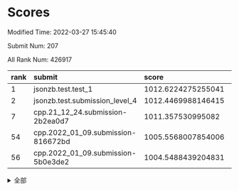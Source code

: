 # Scores

Modified Time: 2022-03-27 15:45:40

Submit Num: 207

All Rank Num: 426917

| rank |               submit               |       score        |       sigma        | pk_num |
| :--- | :--------------------------------- | :----------------- | :----------------- | :----- |
| 1    | jsonzb.test.test_1                 | 1012.6224275255041 | 0.7949969216463924 | 8252   |
| 2    | jsonzb.test.submission_level_4     | 1012.4469988146415 | 0.8306570180683802 | 8250   |
| 7    | cpp.21_12_24.submission-2b2ea0d7   | 1011.357530995082  | 0.7590685663893156 | 8249   |
| 54   | cpp.2022_01_09.submission-816672bd | 1005.5568007854006 | 0.7324675255938926 | 8246   |
| 56   | cpp.2022_01_09.submission-5b0e3de2 | 1004.5488439204831 | 0.7212317833891208 | 8248   |


<details>
<summary>全部</summary>

| rank |                 submit                 |       score        |       sigma        | pk_num |
| :--- | :------------------------------------- | :----------------- | :----------------- | :----- |
| 1    | jsonzb.test.test_1                     | 1012.6224275255041 | 0.7949969216463924 | 8252   |
| 2    | jsonzb.test.submission_level_4         | 1012.4469988146415 | 0.8306570180683802 | 8250   |
| 3    | gobigger.level_3.submission_level_3_2  | 1011.9902506380868 | 0.7790195707212718 | 8252   |
| 4    | gobigger.level_3.submission_level_3_11 | 1011.6643835088189 | 0.7762661174434575 | 8248   |
| 5    | gobigger.level_3.submission_level_3_30 | 1011.5919955221732 | 0.7959297938233557 | 8253   |
| 6    | gobigger.level_3.submission_level_3_8  | 1011.4299910320276 | 0.7954966309332919 | 8251   |
| 7    | cpp.21_12_24.submission-2b2ea0d7       | 1011.357530995082  | 0.7590685663893156 | 8249   |
| 8    | gobigger.level_3.submission_level_3_6  | 1011.2824204766971 | 0.7785109251766531 | 8255   |
| 9    | gobigger.level_3.submission_level_3_19 | 1011.1894967567548 | 0.7860044008018802 | 8252   |
| 10   | gobigger.level_3.submission_level_3_48 | 1011.1383028727254 | 0.767572387780525  | 8250   |
| 11   | gobigger.level_3.submission_level_3_24 | 1011.0656173947596 | 0.7559974488166542 | 8252   |
| 12   | gobigger.level_3.submission_level_3_21 | 1010.907288742219  | 0.7858944934753456 | 8253   |
| 13   | gobigger.level_3.submission_level_3_10 | 1010.8410188703683 | 0.7580824749851451 | 8253   |
| 14   | gobigger.level_3.submission_level_3_31 | 1010.840881739778  | 0.7869084487248923 | 8251   |
| 15   | gobigger.level_3.submission_level_3_25 | 1010.8233963294466 | 0.7606276690761817 | 8249   |
| 16   | gobigger.level_3.submission_level_3_16 | 1010.7294493573573 | 0.755431381750584  | 8256   |
| 17   | gobigger.level_3.submission_level_3_15 | 1010.6809892295028 | 0.7628061478113559 | 8251   |
| 18   | gobigger.level_3.submission_level_3_3  | 1010.6139974170294 | 0.7646601918745104 | 8240   |
| 19   | gobigger.level_3.submission_level_3_39 | 1010.562370632219  | 0.7673669710281413 | 8249   |
| 20   | gobigger.level_3.submission_level_3_47 | 1010.391179672726  | 0.7510889792513425 | 8257   |
| 21   | gobigger.level_3.submission_level_3_38 | 1010.3159101567646 | 0.7881817470430665 | 8253   |
| 22   | gobigger.level_3.submission_level_3_32 | 1010.2943536742021 | 0.7761431970187243 | 8250   |
| 23   | gobigger.level_3.submission_level_3_13 | 1010.2901104270777 | 0.7654090761515754 | 8251   |
| 24   | gobigger.level_3.submission_level_3_26 | 1010.1960084015643 | 0.7683231534995597 | 8251   |
| 25   | gobigger.level_3.submission_level_3_1  | 1010.194990664537  | 0.7494770783248964 | 8247   |
| 26   | gobigger.level_3.submission_level_3_37 | 1010.1700714652211 | 0.7571818261064265 | 8252   |
| 27   | gobigger.level_3.submission_level_3_7  | 1010.1202355308212 | 0.7565261149320391 | 8250   |
| 28   | gobigger.level_3.submission_level_3_41 | 1010.1175426572203 | 0.7469246972565174 | 8252   |
| 29   | gobigger.level_3.submission_level_3_33 | 1010.0512892433381 | 0.7640875519405188 | 8247   |
| 30   | gobigger.level_3.submission_level_3_44 | 1010.0451802334499 | 0.7770830378355064 | 8251   |
| 31   | gobigger.level_3.submission_level_3_45 | 1010.0227405789022 | 0.7548363115069161 | 8249   |
| 32   | gobigger.level_3.submission_level_3_4  | 1009.9942524106008 | 0.7761561434983988 | 8248   |
| 33   | gobigger.level_3.submission_level_3_35 | 1009.9299852273808 | 0.7473672524645141 | 8249   |
| 34   | gobigger.level_3.submission_level_3_5  | 1009.911909675604  | 0.7374646162058844 | 8244   |
| 35   | gobigger.level_3.submission_level_3_22 | 1009.910368116689  | 0.7679268965816308 | 8248   |
| 36   | gobigger.level_3.submission_level_3_17 | 1009.8282626304272 | 0.7528264299179191 | 8255   |
| 37   | gobigger.level_3.submission_level_3_36 | 1009.7960129581102 | 0.7522146311825414 | 8255   |
| 38   | gobigger.level_3.submission_level_3_46 | 1009.715114076269  | 0.7498922694672019 | 8242   |
| 39   | gobigger.level_3.submission_level_3_0  | 1009.5728424022589 | 0.76171062406215   | 8251   |
| 40   | gobigger.level_3.submission_level_3_9  | 1009.549655423218  | 0.7512888793168562 | 8251   |
| 41   | gobigger.level_3.submission_level_3_27 | 1009.502027127233  | 0.7517001198087901 | 8250   |
| 42   | gobigger.level_3.submission_level_3_49 | 1009.4097588004839 | 0.7566863345634083 | 8251   |
| 43   | gobigger.level_3.submission_level_3_28 | 1009.3389660021821 | 0.749353369238123  | 8253   |
| 44   | gobigger.level_3.submission_level_3_29 | 1009.2985272847045 | 0.7541043753628975 | 8249   |
| 45   | gobigger.level_3.submission_level_3_18 | 1009.2669260617912 | 0.7663992525569258 | 8248   |
| 46   | gobigger.level_3.submission_level_3_43 | 1009.2364637831547 | 0.7535805592318501 | 8250   |
| 47   | gobigger.level_3.submission_level_3_12 | 1009.1335834930487 | 0.7416918540044556 | 8246   |
| 48   | gobigger.level_3.submission_level_3_23 | 1008.8871780633717 | 0.7397369929071985 | 8251   |
| 49   | gobigger.level_3.submission_level_3_42 | 1008.7838433654183 | 0.7395318011985744 | 8249   |
| 50   | gobigger.level_3.submission_level_3_40 | 1008.7624352652131 | 0.7492729351019211 | 8250   |
| 51   | gobigger.level_3.submission_level_3_20 | 1008.5756365797286 | 0.7403446786283515 | 8250   |
| 52   | gobigger.level_3.submission_level_3_34 | 1008.5609795822679 | 0.746193019801262  | 8246   |
| 53   | gobigger.level_3.submission_level_3_14 | 1008.4549769144481 | 0.7545520084956986 | 8246   |
| 54   | cpp.2022_01_09.submission-816672bd     | 1005.5568007854006 | 0.7324675255938926 | 8246   |
| 55   | gobigger.level_1.submission_level_1_23 | 1005.4044643092623 | 0.7252006802627333 | 8246   |
| 56   | cpp.2022_01_09.submission-5b0e3de2     | 1004.5488439204831 | 0.7212317833891208 | 8248   |
| 57   | gobigger.level_1.submission_level_1_2  | 1004.5306012595522 | 0.7246445031795518 | 8253   |
| 58   | gobigger.level_1.submission_level_1_44 | 1004.5176339820241 | 0.7084313457260177 | 8250   |
| 59   | gobigger.level_1.submission_level_1_8  | 1004.4472252340906 | 0.7148185682672684 | 8249   |
| 60   | gobigger.level_1.submission_level_1_9  | 1004.4027196114325 | 0.7138988754028424 | 8251   |
| 61   | gobigger.level_1.submission_level_1_19 | 1003.7730752427277 | 0.7272515061732518 | 8254   |
| 62   | gobigger.level_1.submission_level_1_48 | 1003.7442077632134 | 0.715836401371026  | 8248   |
| 63   | gobigger.level_1.submission_level_1_31 | 1003.7332628165085 | 0.7148892825448726 | 8254   |
| 64   | gobigger.level_1.submission_level_1_38 | 1003.7189188215692 | 0.7172475300846184 | 8253   |
| 65   | gobigger.level_1.submission_level_1_13 | 1003.7173157640151 | 0.7131606191346929 | 8249   |
| 66   | gobigger.level_1.submission_level_1_43 | 1003.6777590986663 | 0.7159943614525921 | 8251   |
| 67   | gobigger.level_1.submission_level_1_6  | 1003.6654792963127 | 0.7170281758817744 | 8255   |
| 68   | gobigger.level_1.submission_level_1_46 | 1003.6515172969714 | 0.7191228363612179 | 8247   |
| 69   | gobigger.level_1.submission_level_1_5  | 1003.6460515544328 | 0.7267916545178187 | 8251   |
| 70   | gobigger.level_1.submission_level_1_7  | 1003.5037191633946 | 0.711012557584568  | 8256   |
| 71   | gobigger.level_1.submission_level_1_41 | 1003.4853560212462 | 0.7402449450259855 | 8252   |
| 72   | gobigger.level_1.submission_level_1_25 | 1003.4612917246743 | 0.7118034468280361 | 8250   |
| 73   | gobigger.level_1.submission_level_1_24 | 1003.4607445594336 | 0.7133456150435737 | 8244   |
| 74   | gobigger.level_1.submission_level_1_20 | 1003.45513381727   | 0.7151901488675622 | 8253   |
| 75   | gobigger.level_1.submission_level_1_15 | 1003.431076873963  | 0.7230474628566572 | 8248   |
| 76   | gobigger.level_1.submission_level_1_30 | 1003.4065178081856 | 0.7174729053357838 | 8246   |
| 77   | gobigger.level_1.submission_level_1_47 | 1003.3824210306989 | 0.7168145390148761 | 8251   |
| 78   | gobigger.level_1.submission_level_1_3  | 1003.3409832804298 | 0.7176672350917499 | 8247   |
| 79   | gobigger.level_1.submission_level_1_18 | 1003.339937233538  | 0.7196597887402162 | 8250   |
| 80   | gobigger.level_1.submission_level_1_32 | 1003.2565467549764 | 0.7197446854978884 | 8249   |
| 81   | gobigger.level_1.submission_level_1_49 | 1003.1858446807671 | 0.7405816584644356 | 8249   |
| 82   | gobigger.level_1.submission_level_1_35 | 1003.1460539651798 | 0.7166420452089529 | 8245   |
| 83   | gobigger.level_1.submission_level_1_45 | 1003.0472896094938 | 0.7092626830014044 | 8251   |
| 84   | gobigger.level_1.submission_level_1_4  | 1002.9994369709239 | 0.717516095759343  | 8250   |
| 85   | gobigger.level_1.submission_level_1_36 | 1002.9192338636147 | 0.7162872176392912 | 8248   |
| 86   | gobigger.level_1.submission_level_1_33 | 1002.9120448182434 | 0.7184565803620822 | 8250   |
| 87   | gobigger.level_1.submission_level_1_12 | 1002.7938673922346 | 0.709680000158819  | 8251   |
| 88   | gobigger.level_1.submission_level_1_27 | 1002.766260468837  | 0.7040379071094638 | 8253   |
| 89   | gobigger.level_1.submission_level_1_29 | 1002.7191984064382 | 0.7266195446325067 | 8250   |
| 90   | gobigger.level_1.submission_level_1_21 | 1002.7001623559956 | 0.7150756595907051 | 8249   |
| 91   | gobigger.level_1.submission_level_1_39 | 1002.6730575854364 | 0.711574923468575  | 8248   |
| 92   | gobigger.level_1.submission_level_1_14 | 1002.6600684893483 | 0.7241720647279681 | 8249   |
| 93   | gobigger.level_1.submission_level_1_42 | 1002.614285378876  | 0.7169344367725671 | 8255   |
| 94   | gobigger.level_1.submission_level_1_1  | 1002.59952993612   | 0.7103373466821137 | 8249   |
| 95   | gobigger.level_1.submission_level_1_0  | 1002.5471898732872 | 0.7122518663734456 | 8246   |
| 96   | gobigger.level_1.submission_level_1_22 | 1002.5312325924406 | 0.7171140879068757 | 8247   |
| 97   | gobigger.level_1.submission_level_1_16 | 1002.4163163478512 | 0.7209271428465657 | 8255   |
| 98   | gobigger.level_1.submission_level_1_37 | 1002.3941671599886 | 0.6975792211499371 | 8249   |
| 99   | gobigger.level_1.submission_level_1_28 | 1002.3758193412588 | 0.7077747623091979 | 8250   |
| 100  | gobigger.level_1.submission_level_1_34 | 1002.3461825450357 | 0.7096666209705992 | 8251   |
| 101  | gobigger.level_1.submission_level_1_26 | 1002.3135936057527 | 0.7184949904738758 | 8252   |
| 102  | gobigger.level_1.submission_level_1_10 | 1002.295909302199  | 0.7004678472871382 | 8250   |
| 103  | gobigger.level_1.submission_level_1_40 | 1002.2840287719646 | 0.7174783559981615 | 8251   |
| 104  | gobigger.level_1.submission_level_1_11 | 1001.8713997238348 | 0.7113398825149087 | 8250   |
| 105  | gobigger.level_1.submission_level_1_17 | 1001.8168623912607 | 0.7104136772460484 | 8248   |
| 106  | gobigger.random.submission_random_24   | 997.8579243285958  | 0.7052622570959276 | 8243   |
| 107  | gobigger.random.submission_random_36   | 997.5539779628144  | 0.7144402732392404 | 8246   |
| 108  | gobigger.random.submission_random_30   | 997.3411125885929  | 0.6966894947621824 | 8245   |
| 109  | gobigger.random.submission_random_41   | 997.208382159508   | 0.720702476074917  | 8249   |
| 110  | gobigger.random.submission_random_20   | 997.0316812609708  | 0.7167585431038025 | 8254   |
| 111  | gobigger.random.submission_random_11   | 996.8613180600097  | 0.7199523685958688 | 8253   |
| 112  | gobigger.random.submission_random_35   | 996.8294393155702  | 0.7135006285220769 | 8248   |
| 113  | gobigger.random.submission_random_48   | 996.8149285921563  | 0.7049870295525489 | 8249   |
| 114  | gobigger.random.submission_random_21   | 996.8011605330282  | 0.6997504249099467 | 8250   |
| 115  | gobigger.random.submission_random_44   | 996.7769127768382  | 0.7065281292655091 | 8249   |
| 116  | gobigger.random.submission_random_9    | 996.7258488687711  | 0.7055507803150616 | 8247   |
| 117  | gobigger.random.submission_random_12   | 996.641368869774   | 0.7115657647555398 | 8247   |
| 118  | gobigger.random.submission_random_19   | 996.6321978155203  | 0.7235909565748213 | 8246   |
| 119  | gobigger.random.submission_random_2    | 996.5493667938716  | 0.706992014315286  | 8252   |
| 120  | gobigger.random.submission_random_15   | 996.5293814806021  | 0.7119918158167925 | 8248   |
| 121  | gobigger.random.submission_random_49   | 996.4402488817199  | 0.7068882607021217 | 8250   |
| 122  | gobigger.random.submission_random_16   | 996.1779591909989  | 0.712829937432008  | 8252   |
| 123  | gobigger.random.submission_random_5    | 996.1670735660019  | 0.7217281257368875 | 8254   |
| 124  | gobigger.random.submission_random_8    | 996.1341794431086  | 0.7036919551405115 | 8251   |
| 125  | gobigger.random.submission_random_0    | 996.0920538392172  | 0.7127580551469387 | 8244   |
| 126  | gobigger.random.submission_random_39   | 996.0861710217519  | 0.7094365993882202 | 8242   |
| 127  | gobigger.random.submission_random_27   | 996.0738060185699  | 0.7077262749778148 | 8253   |
| 128  | gobigger.random.submission_random_26   | 996.0411974029721  | 0.7126616069334355 | 8251   |
| 129  | gobigger.random.submission_random_7    | 996.0045037929012  | 0.7239218558369659 | 8247   |
| 130  | gobigger.random.submission_random_6    | 995.9266975873219  | 0.7155880692745439 | 8247   |
| 131  | gobigger.random.submission_random_18   | 995.7896259651536  | 0.7170692642456349 | 8251   |
| 132  | gobigger.random.submission_random_38   | 995.7603225343181  | 0.7220072374370816 | 8253   |
| 133  | gobigger.random.submission_random_17   | 995.7602627807619  | 0.7288421777746149 | 8250   |
| 134  | gobigger.random.submission_random_46   | 995.7405347313094  | 0.7208778644450562 | 8246   |
| 135  | gobigger.random.submission_random_40   | 995.7039039879335  | 0.7202992583529635 | 8251   |
| 136  | gobigger.random.submission_random_45   | 995.6659509686328  | 0.7124383807101646 | 8246   |
| 137  | gobigger.random.submission_random_47   | 995.6627325471546  | 0.6944150052380076 | 8252   |
| 138  | gobigger.random.submission_random_34   | 995.6483763890811  | 0.7219661447356217 | 8246   |
| 139  | gobigger.random.submission_random_1    | 995.6466611460266  | 0.702712353536398  | 8249   |
| 140  | gobigger.random.submission_random_32   | 995.6174188767073  | 0.718676374075537  | 8252   |
| 141  | gobigger.random.submission_random_23   | 995.5824374248705  | 0.7100314340999274 | 8243   |
| 142  | gobigger.random.submission_random_13   | 995.4320237575923  | 0.7136382445602365 | 8248   |
| 143  | gobigger.random.submission_random_42   | 995.3862807131067  | 0.711604351626162  | 8246   |
| 144  | gobigger.random.submission_random_29   | 995.2948579004724  | 0.7055188890289823 | 8251   |
| 145  | gobigger.random.submission_random_31   | 995.2789814410489  | 0.7094998879833406 | 8244   |
| 146  | gobigger.random.submission_random_10   | 995.273910442923   | 0.7190766783281713 | 8248   |
| 147  | gobigger.random.submission_random_4    | 995.2393492577684  | 0.7084003193438432 | 8254   |
| 148  | gobigger.random.submission_random_33   | 995.2043437033174  | 0.7087195425911145 | 8246   |
| 149  | gobigger.random.submission_random_3    | 995.0586532463494  | 0.7222677029649582 | 8248   |
| 150  | gobigger.random.submission_random_14   | 995.0544032055752  | 0.7303127509887382 | 8247   |
| 151  | gobigger.random.submission_random_43   | 995.0097918390904  | 0.7150909157493512 | 8250   |
| 152  | gobigger.random.submission_random_37   | 994.8816623995432  | 0.7104177290015673 | 8251   |
| 153  | gobigger.random.submission_random_28   | 994.8480414951758  | 0.7241169087521349 | 8249   |
| 154  | gobigger.random.submission_random_22   | 994.80477953374    | 0.7254720284495078 | 8250   |
| 155  | gobigger.random.submission_random_25   | 994.6351732424506  | 0.7527891348258744 | 8245   |
| 156  | gobigger.level_2.submission_level_2_43 | 994.278610329328   | 0.7264548011041837 | 8251   |
| 157  | gobigger.level_2.submission_level_2_29 | 994.2267681459393  | 0.7294277843515412 | 8246   |
| 158  | gobigger.level_2.submission_level_2_27 | 993.9368864172226  | 0.7320947910417955 | 8249   |
| 159  | gobigger.level_2.submission_level_2_46 | 993.7434679666118  | 0.7300513926339114 | 8252   |
| 160  | gobigger.level_2.submission_level_2_11 | 993.6374147360605  | 0.7359723269223472 | 8244   |
| 161  | gobigger.level_2.submission_level_2_12 | 993.6279609516992  | 0.7551172938940991 | 8253   |
| 162  | gobigger.level_2.submission_level_2_41 | 993.4115782689677  | 0.7384850106934798 | 8247   |
| 163  | gobigger.level_2.submission_level_2_13 | 993.2600752773998  | 0.751139112842659  | 8247   |
| 164  | gobigger.level_2.submission_level_2_0  | 992.9956492853956  | 0.7498222374684559 | 8252   |
| 165  | gobigger.level_2.submission_level_2_42 | 992.9030092833378  | 0.7310141144232873 | 8247   |
| 166  | gobigger.level_2.submission_level_2_45 | 992.807991377516   | 0.7406395489886503 | 8247   |
| 167  | gobigger.level_2.submission_level_2_44 | 992.7407405871312  | 0.7312879528891709 | 8252   |
| 168  | gobigger.level_2.submission_level_2_24 | 992.7404170220193  | 0.73358061080067   | 8248   |
| 169  | gobigger.level_2.submission_level_2_30 | 992.7097635454181  | 0.7545399804265097 | 8244   |
| 170  | gobigger.level_2.submission_level_2_2  | 992.705577269628   | 0.7447924435430392 | 8253   |
| 171  | gobigger.level_2.submission_level_2_32 | 992.7049644768312  | 0.730992124922884  | 8243   |
| 172  | gobigger.level_2.submission_level_2_19 | 992.6835536933288  | 0.72781441020229   | 8253   |
| 173  | gobigger.level_2.submission_level_2_9  | 992.6792211708504  | 0.7419306629639691 | 8255   |
| 174  | gobigger.level_2.submission_level_2_48 | 992.6420071131781  | 0.7475900360276916 | 8247   |
| 175  | gobigger.level_2.submission_level_2_16 | 992.3320865483514  | 0.7419001658766097 | 8251   |
| 176  | gobigger.level_2.submission_level_2_6  | 992.2604894380611  | 0.7467881199273679 | 8244   |
| 177  | gobigger.level_2.submission_level_2_8  | 992.2482823435756  | 0.7461583419786346 | 8248   |
| 178  | gobigger.level_2.submission_level_2_21 | 992.2113652162127  | 0.7512563099550372 | 8251   |
| 179  | gobigger.level_2.submission_level_2_22 | 992.1422704114568  | 0.7324366513734969 | 8251   |
| 180  | gobigger.level_2.submission_level_2_38 | 992.0988389035602  | 0.7456567623231609 | 8252   |
| 181  | gobigger.level_2.submission_level_2_49 | 992.0354176078598  | 0.7522457391598437 | 8251   |
| 182  | gobigger.level_2.submission_level_2_47 | 992.0134594192903  | 0.7401621488892572 | 8250   |
| 183  | gobigger.level_2.submission_level_2_35 | 992.00807543863    | 0.7549874388693688 | 8242   |
| 184  | gobigger.level_2.submission_level_2_14 | 991.9890806621164  | 0.7273062528797094 | 8251   |
| 185  | gobigger.level_2.submission_level_2_28 | 991.9812926312826  | 0.7611043627760453 | 8251   |
| 186  | gobigger.level_2.submission_level_2_36 | 991.9775065589021  | 0.7484719345275903 | 8250   |
| 187  | gobigger.level_2.submission_level_2_10 | 991.9440015803431  | 0.7330835797052756 | 8253   |
| 188  | gobigger.level_2.submission_level_2_20 | 991.8925566695855  | 0.7382751578266479 | 8248   |
| 189  | gobigger.level_2.submission_level_2_1  | 991.8359187152929  | 0.7416453218680454 | 8248   |
| 190  | gobigger.level_2.submission_level_2_18 | 991.8043212869192  | 0.747774219232082  | 8253   |
| 191  | gobigger.level_2.submission_level_2_5  | 991.8020155173947  | 0.7457954519507979 | 8249   |
| 192  | gobigger.level_2.submission_level_2_37 | 991.7569360592596  | 0.7533959955955611 | 8251   |
| 193  | gobigger.level_2.submission_level_2_23 | 991.6406559295831  | 0.7546283316109738 | 8255   |
| 194  | gobigger.level_2.submission_level_2_26 | 991.6279204573166  | 0.7688417186773218 | 8251   |
| 195  | gobigger.level_2.submission_level_2_25 | 991.5442895855415  | 0.7503329506754568 | 8256   |
| 196  | gobigger.level_2.submission_level_2_15 | 991.5260632792102  | 0.7198082908677573 | 8249   |
| 197  | gobigger.level_2.submission_level_2_31 | 991.4149246451248  | 0.7523945526427068 | 8249   |
| 198  | gobigger.level_2.submission_level_2_33 | 991.406519526639   | 0.7361562994462207 | 8255   |
| 199  | gobigger.level_2.submission_level_2_4  | 991.2570715114731  | 0.7564398188532886 | 8249   |
| 200  | gobigger.level_2.submission_level_2_17 | 990.8484907951279  | 0.7549106020222902 | 8251   |
| 201  | gobigger.level_2.submission_level_2_34 | 990.7963733517865  | 0.7542062719874124 | 8251   |
| 202  | gobigger.level_2.submission_level_2_39 | 990.5011422359104  | 0.7552244004385612 | 8249   |
| 203  | gobigger.level_2.submission_level_2_7  | 990.482212098765   | 0.7690686014350195 | 8249   |
| 204  | gobigger.level_2.submission_level_2_40 | 990.2471234322705  | 0.7584518048304327 | 8248   |
| 205  | gobigger.level_2.submission_level_2_3  | 990.1355740838085  | 0.7486829593367658 | 8249   |
| 206  | gobigger.none.submission_none_0        | 976.7875520958053  | 1.3581889949124883 | 8246   |
| 207  | gobigger.none.submission_none_1        | 976.0525613112661  | 1.5028092032025644 | 8252   |

</details>